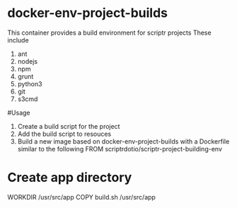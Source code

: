 # docker-env-project-builds
This container provides a build environment for scriptr projects
These include
1. ant
2. nodejs
3. npm
4. grunt
5. python3
6. git
7. s3cmd

#Usage
1. Create a build script for the project
2. Add the build script to resouces
3. Build a new image based on docker-env-project-builds with a Dockerfile similar to the following
FROM scriptrdotio/scriptr-project-building-env

# Create app directory
WORKDIR /usr/src/app
COPY build.sh /usr/src/app
